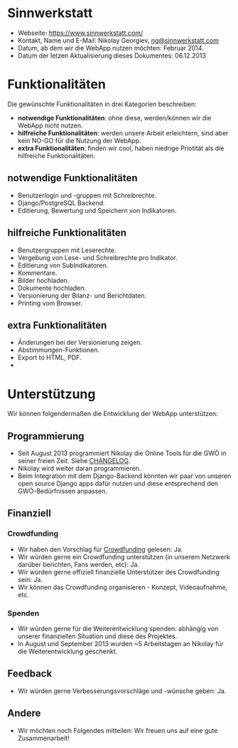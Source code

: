 # Sinnwerkstatt

* Webseite: https://www.sinnwerkstatt.com/
* Kontakt, Name und E-Mail: Nikolay Georgiev, ng@sinnwerkstatt.com
* Datum, ab dem wir die WebApp nutzen möchten: Februar 2014.
* Datum der letzen Aktualisierung dieses Dokumentes: 06.12.2013

# Funktionalitäten

Die gewünschte Funktionalitäten in drei Kategorien beschreiben:

* **notwendige Funktionalitäten**: ohne diese, werden/können wir die WebApp nicht nutzen.
* **hilfreiche Funktionalitäten**: werden unsere Arbeit erleichtern, sind aber kein NO-GO für die Nutzung der WebApp.
* **extra Funktionalitäten**: finden wir cool, haben niedrige Priotität als die hilfreiche Funktionalitäten.

## notwendige Funktionalitäten

* Benutzerlogin und -gruppen mit Schreibrechte.
* Django/PostgreSQL Backend.
* Editierung, Bewertung und Speichern von Indikatoren.

## hilfreiche Funktionalitäten

* Benutzergruppen mit Leserechte.
* Vergebung von Lese- und Schreibrechte pro Indikator.
* Editierung von SubIndikatoren.
* Kommentare.
* Bilder hochladen.
* Dokumente hochladen.
* Versionierung der Bilanz- und Berichtdaten.
* Printing vom Browser.

## extra Funktionalitäten

* Änderungen bei der Versionierung zeigen.
* Abstimmungen-Funktionen.
* Export to HTML, PDF.
*

# Unterstützung

Wir können folgendermaßen die Entwicklung der WebApp unterstützen:

## Programmierung

* Seit August 2013 programmiert Nikolay die Online Tools für die GWÖ in seiner freien Zeit. Siehe [CHANGELOG](CHANGELOG.md).
* Nikolay wird weiter daran programmieren.
* Beim Integration mit dem Django-Backend könnten wir paar von unseren open source Django apps dafür nutzen und diese entsprechend den GWÖ-Bedürfnissen anpassen.

## Finanziell

### Crowdfunding

* Wir haben den Vorschlag für [Crowdfunding](Crowdfunding.md) gelesen: Ja.
* Wir würden gerne ein Crowdfunding unterstützen (in unserem Netzwerk darüber berichten, Fans werden, etc): Ja.
* Wir würden gerne offiziell finanzielle Unterstützer des Crowdfunding sein: Ja.
* Wir können das Crowdfunding organisieren - Konzept, Videoaufnahme, etc.

### Spenden

* Wir würden gerne für die Weiterentwicklung spenden: abhängig von unserer finanziellen Situation und diese des Projektes.
* In August und September 2013 wurden ~5 Arbeitstagen an Nikolay für die Weiterentwicklung geschenkt.

## Feedback

* Wir würden gerne Verbesserungsvorschläge und -wünsche geben: Ja.

## Andere

* Wir möchten noch Folgendes mitteilen: Wir freuen uns auf eine gute Zusammenarbeit!
